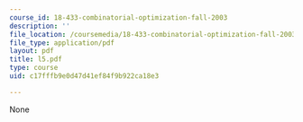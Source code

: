 ```yaml
---
course_id: 18-433-combinatorial-optimization-fall-2003
description: ''
file_location: /coursemedia/18-433-combinatorial-optimization-fall-2003/c17fffb9e0d47d41ef84f9b922ca18e3_l5.pdf
file_type: application/pdf
layout: pdf
title: l5.pdf
type: course
uid: c17fffb9e0d47d41ef84f9b922ca18e3

---
```

None